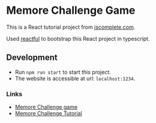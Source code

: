 # Memore Challenge Game

This is a React tutorial project from [jscomplete.com](https://jscomplete.com).

Used [reactful](https://github.com/jscomplete/reactful) to bootstrap this React project in typescript.

## Development

- Run `npm run start` to start this project.
- The website is accessible at url: `localhost:1234`.

### Links

- [Memore Challenge game](https://jscomplete.com/react-games)
- [Memore Challenge Tutorial](https://jscomplete.com/learn/react-beyond-basics/the-memory-challenge-game)
